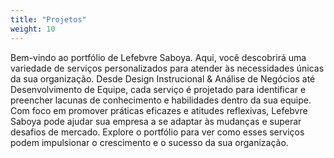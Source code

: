 ```yaml
---
title: "Projetos"
weight: 10
---
```


Bem-vindo ao portfólio de Lefebvre Saboya. Aqui, você descobrirá uma variedade de serviços personalizados para atender às necessidades únicas da sua organização. Desde Design Instrucional & Análise de Negócios até Desenvolvimento de Equipe, cada serviço é projetado para identificar e preencher lacunas de conhecimento e habilidades dentro da sua equipe. Com foco em promover práticas eficazes e atitudes reflexivas, Lefebvre Saboya pode ajudar sua empresa a se adaptar às mudanças e superar desafios de mercado. Explore o portfólio para ver como esses serviços podem impulsionar o crescimento e o sucesso da sua organização.
